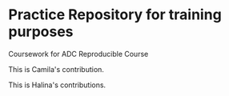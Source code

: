 # Practice Repository for training purposes
Coursework for ADC Reproducible Course

This is Camila's contribution.

This is Halina's contributions.